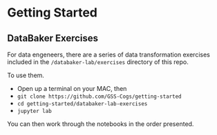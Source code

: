# Getting Started


## DataBaker Exercises

For data engeneers, there are a series of data transformation exercises included in the `/databaker-lab/exercises` directory of this repo. 

To use them.
* Open up a terminal on your MAC, then
* `git clone https://github.com/GSS-Cogs/getting-started`
* `cd getting-started/databaker-lab-exercises`
* `jupyter lab`

You can then work through the notebooks in the order presented.
